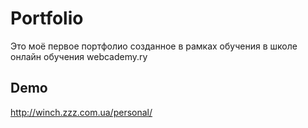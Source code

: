 # Portfolio
Это моё первое портфолио созданное в рамках обучения в школе онлайн обучения webcademy.ry
## Demo
http://winch.zzz.com.ua/personal/ 
